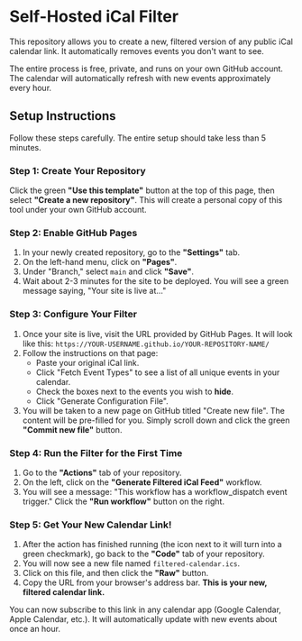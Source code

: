 # Self-Hosted iCal Filter

This repository allows you to create a new, filtered version of any public iCal calendar link. It automatically removes events you don't want to see.

The entire process is free, private, and runs on your own GitHub account. The calendar will automatically refresh with new events approximately every hour.

## Setup Instructions

Follow these steps carefully. The entire setup should take less than 5 minutes.

### Step 1: Create Your Repository

Click the green **"Use this template"** button at the top of this page, then select **"Create a new repository"**. This will create a personal copy of this tool under your own GitHub account.

### Step 2: Enable GitHub Pages

1.  In your newly created repository, go to the **"Settings"** tab.
2.  On the left-hand menu, click on **"Pages"**.
3.  Under "Branch," select `main` and click **"Save"**.
4.  Wait about 2-3 minutes for the site to be deployed. You will see a green message saying, "Your site is live at..."

### Step 3: Configure Your Filter

1.  Once your site is live, visit the URL provided by GitHub Pages. It will look like this:
    `https://YOUR-USERNAME.github.io/YOUR-REPOSITORY-NAME/`
2.  Follow the instructions on that page:
    *   Paste your original iCal link.
    *   Click "Fetch Event Types" to see a list of all unique events in your calendar.
    *   Check the boxes next to the events you wish to **hide**.
    *   Click "Generate Configuration File".
3.  You will be taken to a new page on GitHub titled "Create new file". The content will be pre-filled for you. Simply scroll down and click the green **"Commit new file"** button.

### Step 4: Run the Filter for the First Time

1.  Go to the **"Actions"** tab of your repository.
2.  On the left, click on the **"Generate Filtered iCal Feed"** workflow.
3.  You will see a message: "This workflow has a workflow_dispatch event trigger." Click the **"Run workflow"** button on the right.

### Step 5: Get Your New Calendar Link!

1.  After the action has finished running (the icon next to it will turn into a green checkmark), go back to the **"Code"** tab of your repository.
2.  You will now see a new file named `filtered-calendar.ics`.
3.  Click on this file, and then click the **"Raw"** button.
4.  Copy the URL from your browser's address bar. **This is your new, filtered calendar link.**

You can now subscribe to this link in any calendar app (Google Calendar, Apple Calendar, etc.). It will automatically update with new events about once an hour.
